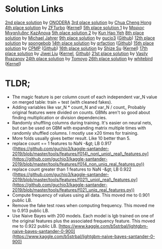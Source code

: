 

# Solution Links

[2nd place solution](https://www.kaggle.com/c/santander-customer-transaction-prediction/discussion/88939) by [ONODERA](https://www.kaggle.com/onodera)
[3rd place solution](https://www.kaggle.com/c/santander-customer-transaction-prediction/discussion/88902) by [Chua Cheng Hong](https://www.kaggle.com/burn874)
[4th place solution](https://www.kaggle.com/c/santander-customer-transaction-prediction/discussion/88891) by [ZFTurbo](https://www.kaggle.com/zfturbo) ([Kernel](https://www.kaggle.com/zfturbo/magic-feature-generator))
[5th place solution 1](https://www.kaggle.com/c/santander-customer-transaction-prediction/discussion/88897) by [Μαριος Μιχαηλιδης KazAnova](https://www.kaggle.com/kazanova)
[5th place solution 2](https://www.kaggle.com/c/santander-customer-transaction-prediction/discussion/88929) by [Kun Hao Yeh](https://www.kaggle.com/khyeh0719)
[8th place solution](https://www.kaggle.com/c/santander-customer-transaction-prediction/discussion/88886) by [Michael Jahrer](https://www.kaggle.com/mjahrer)
[9th place solution](https://www.kaggle.com/c/santander-customer-transaction-prediction/discussion/88913) by [gucio3](https://www.kaggle.com/guchio3) ([Github](https://github.com/guchio3/kaggle-santander-2019))
[12th place solution](https://www.kaggle.com/c/santander-customer-transaction-prediction/discussion/88906) by [spongebob](https://www.kaggle.com/baomengjiao)
[14th place solution](https://www.kaggle.com/c/santander-customer-transaction-prediction/discussion/88927) by [qrfaction](https://www.kaggle.com/action) ([Github](https://github.com/qrfaction/Kaggle_SCTP_gold_14th_solution))
[15th place solution](https://www.kaggle.com/c/santander-customer-transaction-prediction/discussion/88888) by [CPMP](https://www.kaggle.com/cpmpml) ([Github](https://github.com/jfpuget/Kaggle_Santander_2019))
[16th place solution](https://www.kaggle.com/c/santander-customer-transaction-prediction/discussion/88926#513154) by [Shize Su](https://www.kaggle.com/sushize) ([Kernel](https://www.kaggle.com/joaopmpeinado/let-s-show-some-magic-lb-0-922?scriptVersionId=12758872))
[17th place solution](https://www.kaggle.com/c/santander-customer-transaction-prediction/discussion/88936) by [Jiwei Liu](https://www.kaggle.com/jiweiliu) ([Kernel](https://www.kaggle.com/jiweiliu/lb-0-9228-nn-weight-sharing-of-var-group), [Github](https://github.com/daxiongshu/santander))
[21st place solution](https://www.kaggle.com/c/santander-customer-transaction-prediction/discussion/88901) by [Vasily Ryazanov](https://www.kaggle.com/ryazanoff)
[24th place solution](https://www.kaggle.com/c/santander-customer-transaction-prediction/discussion/88943) by [Tomoyo](https://www.kaggle.com/guziye)
[26th place solution](https://www.kaggle.com/c/santander-customer-transaction-prediction/discussion/88915) by [whitebird](https://www.kaggle.com/whitebird) ([Kernel](https://www.kaggle.com/whitebird/0-923-in-n-5-aug))

# TLDR;

- The magic feature is per column count of each independent var\_N value on merged table: train + test (with cleaned fakes).
- Adding variables like var_N \* count_N and var_N / count_ Probably original features were divided on counts. GBMs aren&#39;t so good about finding multiplication or division dependencies.
- Randomly shuffling columns during training. It&#39;s easier on neural nets, but can be used on GBM with expanding matrix multiple times with randomly shuffled columns. I mostly use x20 times for training.
- More folds usually gives better result. Like 10 better than 5.
- replace count == 1 features to NaN -\&gt; LB 0.917 ([https://github.com/guchio3/kaggle-santander-2019/blob/master/tools/features/f014\_non\_uniq\_real\_features.py](https://github.com/guchio3/kaggle-santander-2019/blob/master/tools/features/f014_non_uniq_real_features.py))
- replace count greater than 1 features to NaN -\&gt; LB 0.922 ([https://github.com/guchio3/kaggle-santander-2019/blob/master/tools/features/f021\_uniq\_real\_features.py](https://github.com/guchio3/kaggle-santander-2019/blob/master/tools/features/f021_uniq_real_features.py))
- Compute frequency of values using all data. This moved me to 0.901 public LB.
- Remove the fake test rows when computing frequency. This moved me to 0.913 public LB.
- Use Naive Bayes with 200 models. Each model is lgb trained on one of the original features plus the associated frequency feature. This moved me to 0.922 public LB. [https://www.kaggle.com/b5strbal/lightgbm-naive-bayes-santander-0-900](https://www.kaggle.com/b5strbal/lightgbm-naive-bayes-santander-0-900)

